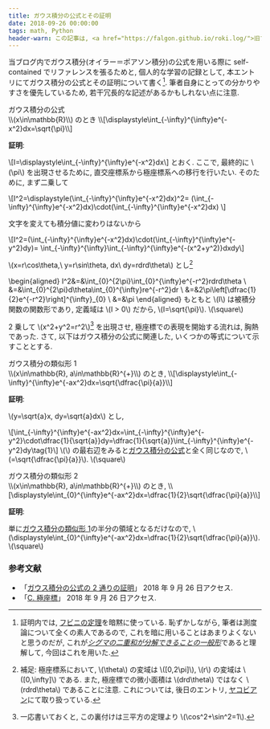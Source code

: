```yaml
---
title: ガウス積分の公式とその証明
date: 2018-09-26 00:00:00
tags: math, Python
header-warn: この記事は, <a href="https://falgon.github.io/roki.log/">旧ブログ</a>から移植された記事です. よって, その内容として, <a href="https://falgon.github.io/roki.log/">旧ブログ</a>に依存した文脈が含まれている可能性があります. 予めご了承下さい.
---
```


当ブログ内でガウス積分(オイラー＝ポアソン積分)の公式を用いる際に self-contained でリファレンスを張るためと, 
個人的な学習の記録として, 本エントリにてガウス積分の公式とその証明について書く[^1]$.$
筆者自身にとっての分かりやすさを優先しているため, 若干冗長的な記述があるかもしれない点に注意.

<div class="panel panel-default">
  <div class="panel-heading theo"><a id="GaussianIntegral" class="disabled">ガウス積分の公式</a></div>
  <div class="panel-body" style="overflow:scroll">
  \\(x\in\mathbb{R}\\) のとき \\[\displaystyle\int_{-\infty}^{\infty}e^{-x^2}dx=\sqrt{\pi}\\]
  </div>
</div>

**証明**:
<br>

\\[I=\displaystyle\int_{-\infty}^{\infty}e^{-x^2}dx\\] とおく. 
ここで, 最終的に \\(\pi\\) を出現させるために, 直交座標系から極座標系への移行を行いたい.
そのために, まず二乗して

\\[I^2=\displaystyle(\int_{-\infty}^{\infty}e^{-x^2}dx)^2=
(\int_{-\infty}^{\infty}e^{-x^2}dx)\cdot(\int_{-\infty}^{\infty}e^{-x^2}dx)
\\]

文字を変えても積分値に変わりはないから

\\[I^2=(\int_{-\infty}^{\infty}e^{-x^2}dx)\cdot(\int_{-\infty}^{\infty}e^{-y^2}dy)=
\int_{-\infty}^{\infty}\int_{-\infty}^{\infty}e^{-(x^2+y^2)}dxdy\\]

\\(x=r\cos\theta,\ y=r\sin\theta, dx\ dy=rdrd\theta\\) とし[^2]

\begin{aligned}
I^2&=&\int_{0}^{2\pi}\int_{0}^{\infty}e^{-r^2}rdrd\theta \\
&=&\int_{0}^{2\pi}d\theta\int_{0}^{\infty}re^{-r^2}dr \\
&=&2\pi\left[\dfrac{1}{2}e^{-r^2}\right]^{\infty}_{0} \\
&=&\pi
\end{aligned}
もともと \\(I\\) は被積分関数の関数形であり, 
定義域は \\(I > 0\\) だから, \\(I=\sqrt{\pi}\\). \\(\square\\)

2 乗して \\(x^2+y^2=r^2\\)[^3] を出現させ, 極座標での表現を開始する流れは, 胸熱であった.
さて, 以下はガウス積分の公式に関連した, いくつかの等式について示すこととする.

<div class="panel panel-default">
  <div class="panel-heading theo"><a id="SimilarGaussianIntegral1" class="disabled">ガウス積分の類似形 1</a></div>
  <div class="panel-body" style="overflow:scroll">
  \\(x\in\mathbb{R}, a\in\mathbb{R}^{+}\\) のとき, \\[\displaystyle\int_{-\infty}^{\infty}e^{-ax^2}dx=\sqrt{\dfrac{\pi}{a}}\\]
  </div>
</div>

**証明**:<br>

\\(y=\sqrt{a}x, dy=\sqrt{a}dx\\) とし,

\\[\int_{-\infty}^{\infty}e^{-ax^2}dx=\int_{-\infty}^{\infty}e^{-y^2}\cdot\dfrac{1}{\sqrt{a}}dy=\dfrac{1}{\sqrt{a}}\int_{-\infty}^{\infty}e^{-y^2}dy\tag{1}\\]
\\(\\) の最右辺をみると[ガウス積分の公式](#GaussianIntegral)と全く同じなので, \\(=\sqrt{\dfrac{\pi}{a}}\\). \\(\square\\)

<div class="panel panel-default">
  <div class="panel-heading theo"><a id="SimilarGaussianIntegral2" class="disabled">ガウス積分の類似形 2</a></div>
  <div class="panel-body" style="overflow:scroll">
  \\(x\in\mathbb{R}, a\in\mathbb{R}^{+}\\) のとき, \\[\displaystyle\int_{0}^{\infty}e^{-ax^2}dx=\dfrac{1}{2}\sqrt{\dfrac{\pi}{a}}\\]
  </div>
</div>

**証明**:<br>

単に[ガウス積分の類似形 1](#SimilarGaussianIntegral1)の半分の領域となるだけなので,
\\(\displaystyle\int_{0}^{\infty}e^{-ax^2}dx=\dfrac{1}{2}\sqrt{\dfrac{\pi}{a}}\\). \\(\square\\)

### 参考文献

<ul>
<li>「<a id="ref1" href="https://mathtrain.jp/gauss">ガウス積分の公式の 2 通りの証明</a>」 2018 年 9 月 26 日アクセス.</li>
<li>「<a href="http://www.chem.tsukuba.ac.jp/kazuya/kazuya/AppC.pdf">C. 極座標</a>」 2018 年 9 月 26 日アクセス.</li>
</ul>

[^1]: 証明内では, [フビニの定理](https://ja.wikipedia.org/wiki/%E3%83%95%E3%83%93%E3%83%8B%E3%81%AE%E5%AE%9A%E7%90%86)を暗黙に使っている. 恥ずかしながら, 筆者は測度論について全くの素人であるので, これを暗に用いることはあまりよくないと思うのだが, これが[<i>シグマの二重和が分解できることの一般形</i>](#ref1)であると理解して, 今回はこれを用いた.
[^2]: 補足: 極座標系において, \\(\theta\\) の変域は \\([0,2\pi]\\), \\(r\\) の変域は \\([0,\infty]\\) である. また, 極座標での微小面積は \\(drd\theta\\) ではなく \\(rdrd\theta\\) であることに注意. これについては, 後日のエントリ, [ヤコビアン](/roki.log/posts/2018/10/04/jacobian/)にて取り扱っている.
[^3]: 一応書いておくと, この裏付けは三平方の定理より \\(\cos^2+\sin^2=1\\).
